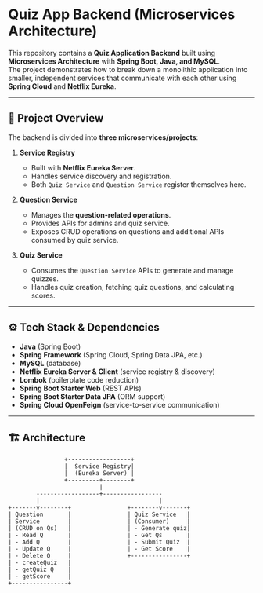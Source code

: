 # Quiz App Backend (Microservices Architecture)

This repository contains a **Quiz Application Backend** built using **Microservices Architecture** with **Spring Boot, Java, and MySQL**.  
The project demonstrates how to break down a monolithic application into smaller, independent services that communicate with each other using **Spring Cloud** and **Netflix Eureka**.  

---

## 📌 Project Overview

The backend is divided into **three microservices/projects**:

1. **Service Registry**  
   - Built with **Netflix Eureka Server**.  
   - Handles service discovery and registration.  
   - Both `Quiz Service` and `Question Service` register themselves here.

2. **Question Service**  
   - Manages the **question-related operations**.  
   - Provides APIs for admins and quiz service.  
   - Exposes CRUD operations on questions and additional APIs consumed by quiz service.

3. **Quiz Service**  
   - Consumes the `Question Service` APIs to generate and manage quizzes.  
   - Handles quiz creation, fetching quiz questions, and calculating scores.  

---

## ⚙️ Tech Stack & Dependencies

- **Java** (Spring Boot)  
- **Spring Framework** (Spring Cloud, Spring Data JPA, etc.)  
- **MySQL** (database)  
- **Netflix Eureka Server & Client** (service registry & discovery)  
- **Lombok** (boilerplate code reduction)  
- **Spring Boot Starter Web** (REST APIs)  
- **Spring Boot Starter Data JPA** (ORM support)  
- **Spring Cloud OpenFeign** (service-to-service communication)

---

## 🏗️ Architecture

```plaintext
                +------------------+
                |  Service Registry|
                |  (Eureka Server) |
                +---------+--------+
                          |
        ------------------+-----------------
        |                                  |
+-------v--------+                +--------v-------+
| Question       |                | Quiz Service   |
| Service        |                | (Consumer)     |
| (CRUD on Qs)   |                | - Generate quiz|
| - Read Q       |                | - Get Qs       | 
| - Add Q        |                | - Submit Quiz  |
| - Update Q     |                | - Get Score    |
| - Delete Q     |                +----------------+
| - createQuiz   |
| - getQuiz Q    |
| - getScore     |
+----------------+              
